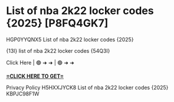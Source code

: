 # List of nba 2k22 locker codes {2025} [P8FQ4GK7]

HGP0YYQNX5 List of nba 2k22 locker codes {2025}

{13I} list of nba 2k22 locker codes {54Q3I}

Click Here | 🟢 ➜ ➜ | 🟢 ➜ ➜ 

**[=CLICK HERE TO GET=](https://www.google.com/url?q=https%3A%2F%2Fappbitly.com%2FYXfxb)**

Privacy Policy H5HXXJYCK8 List of nba 2k22 locker codes {2025} KBPJC98F1W

